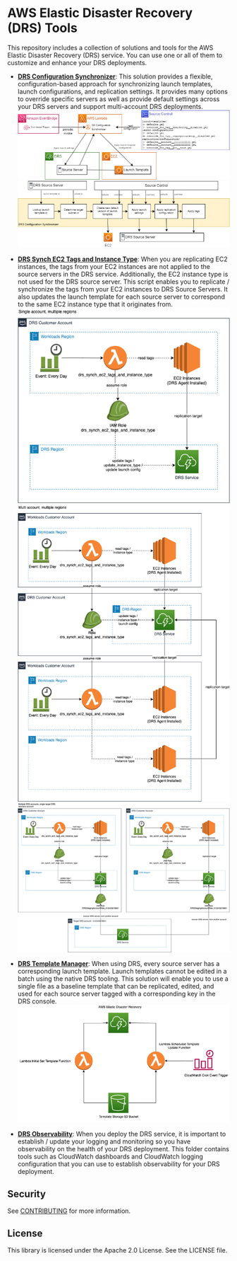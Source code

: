 # AWS Elastic Disaster Recovery (DRS) Tools

This repository includes a collection of solutions and tools for the AWS Elastic Disaster Recovery (DRS) service.  You can use one or all of them to customize and enhance your DRS deployments.

* **[DRS Configuration Synchronizer](./drs-configuration-synchronizer)**:  This solution provides a flexible, configuration-based approach for synchronizing launch templates, launch configurations, and replication settings.  It provides many options to override specific servers as well as provide default settings across your DRS servers and support multi-account DRS deployments.
  ![](drs-configuration-synchronizer/diagrams/dr-synchronizer-diagrams-architecture.png)
  ![](drs-configuration-synchronizer/diagrams/dr-synchronizer-diagrams-flow.png)

* **[DRS Synch EC2 Tags and Instance Type](./drs-synch-ec2-tags-and-instance-type)**: When you are replicating EC2 instances, the tags from your EC2 instances are not applied to the source servers in the DRS service.  Additionally, the EC2 instance type is not used for the DRS source server.  This script enables you to replicate / synchronize the tags from your EC2 instances to DRS Source Servers.  It also updates the launch template for each source server to correspond to the same EC2 instance type that it originates from.
  ![](drs-synch-ec2-tags-and-instance-type/diagrams/single_account.png)
  ![](drs-synch-ec2-tags-and-instance-type/diagrams/multi_account.png)
  ![](drs-synch-ec2-tags-and-instance-type/diagrams/multi_account_alternate_recovery_target.png)

* **[DRS Template Manager](./drs-template-manager)**:  When using DRS, every source server has a corresponding launch template. Launch templates cannot be edited in a batch using the native DRS tooling. This solution will enable you to use a single file as a baseline template that can be replicated, edited, and used for each source server tagged with a corresponding key in the DRS console.
  ![](drs-template-manager/images/drs-template-manager-architecture.png)

* **[DRS Observability](./drs-observability)**:  When you deploy the DRS service, it is important to establish / update your logging and monitoring so you have observability on the health of your DRS deployment.  This folder contains tools such as CloudWatch dashboards and CloudWatch logging configuration that you can use to establish observability for your DRS deployment. 

## Security

See [CONTRIBUTING](CONTRIBUTING.md#security-issue-notifications) for more information.

## License

This library is licensed under the Apache 2.0 License. See the LICENSE file.

